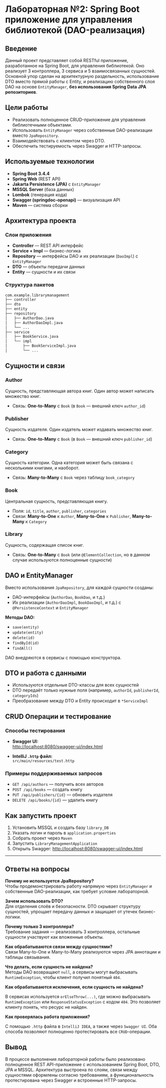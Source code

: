 # Лабораторная №2: Spring Boot приложение для управления библиотекой (DAO-реализация)

## Введение

Данный проект представляет собой RESTful приложение, разработанное на Spring Boot, для управления библиотекой. Оно реализует 3 контроллера, 3 сервиса и 5 взаимосвязанных сущностей. Основной упор сделан на архитектурную раздельность, использование DTO вместо прямой работы с Entity, и реализацию собственного слоя DAO на основе `EntityManager`, **без использования Spring Data JPA репозиториев**.

## Цели работы

- Реализовать полноценное CRUD-приложение для управления библиотечными объектами.
- Использовать `EntityManager` через собственные DAO-реализации вместо `JpaRepository`.
- Взаимодействовать с клиентом через DTO.
- Обеспечить тестируемость через Swagger и HTTP-запросы.

## Используемые технологии

- **Spring Boot 3.4.4**
- **Spring Web** (REST API)
- **Jakarta Persistence (JPA)** с `EntityManager`
- **MSSQL Server** (база данных)
- **Lombok** (генерация кода)
- **Swagger (springdoc-openapi)** — визуализация API
- **Maven** — система сборки

## Архитектура проекта

### Слои приложения

- **Controller** — REST API интерфейс
- **Service + Impl** — бизнес-логика
- **Repository** — интерфейсы DAO и их реализации (`DaoImpl`) с `EntityManager`
- **DTO** — объекты передачи данных
- **Entity** — сущности и их связи

### Структура пакетов

```sh
com.example.librarymanagement
├── controller
├── dto
├── entity
├── repository
│   ├── AuthorDao.java
│   ├── AuthorDaoImpl.java
│   └── ...
├── service
│   ├── BookService.java
│   └── impl
│       ├── BookServiceImpl.java
│       └── ...
```

## Сущности и связи

### Author

Сущность, представляющая автора книг. Один автор может написать множество книг.

- Связь: **One-to-Many** с `Book` (в `Book` — внешний ключ `author_id`)

### Publisher

Сущность издателя. Один издатель может издавать множество книг.

- Связь: **One-to-Many** с `Book` (в `Book` — внешний ключ `publisher_id`)

### Category

Сущность категории. Одна категория может быть связана с несколькими книгами, и наоборот.

- Связь: **Many-to-Many** с `Book` через таблицу `book_category`

### Book

Центральная сущность, представляющая книгу.

- Поля: `id`, `title`, `author`, `publisher`, `categories`
- Связи: **Many-to-One** к `Author`, **Many-to-One** к `Publisher`, **Many-to-Many** к `Category`

### Library

Сущность, содержащая список книг.

- Связь: **One-to-Many** с `Book` (или `@ElementCollection`, но в данном случае используются полноценные сущности)

## DAO и EntityManager

Вместо использования `JpaRepository`, для каждой сущности созданы:

- DAO-интерфейсы (`AuthorDao`, `BookDao`, и т.д.)
- Их реализации (`AuthorDaoImpl`, `BookDaoImpl`, и т.д.) с `@PersistenceContext` и `EntityManager`

**Методы DAO:**

- `save(entity)`
- `update(entity)`
- `delete(id)`
- `findById(id)`
- `findAll()`

DAO внедряются в сервисы с помощью конструктора.

## DTO и работа с данными

- Используются отдельные DTO-классы для всех сущностей
- DTO передаёт только нужные поля (например, `authorId`, `publisherId`, `categoryIds`)
- Преобразование между DTO и Entity происходит в `*ServiceImpl`

## CRUD Операции и тестирование

### Способы тестирования

- **Swagger UI:**  
  [http://localhost:8080/swagger-ui/index.html](http://localhost:8080/swagger-ui/index.html)

- **IntelliJ `.http` файл:**  
  `src/main/resources/test.http`

### Примеры поддерживаемых запросов

- `GET /api/authors` — получить всех авторов
- `POST /api/books` — создать книгу
- `PUT /api/publishers/{id}` — обновить издателя
- `DELETE /api/books/{id}` — удалить книгу

## Как запустить проект

1. Установить MSSQL и создать базу `library_DB`
2. Указать логин и пароль в `application.properties`
3. Собрать проект через `Maven`
4. Запустить `LibraryManagementApplication`
5. Открыть Swagger: [http://localhost:8080/swagger-ui/index.html](http://localhost:8080/swagger-ui/index.html)

---

## Ответы на вопросы

**Почему не используется JpaRepository?**  
Чтобы продемонстрировать работу напрямую через `EntityManager` и собственные DAO-реализации, как требует условие лабораторной.

**Зачем использовать DTO?**  
Для отделения слоёв и безопасности. DTO скрывает структуру сущностей, упрощает передачу данных и защищает от утечек бизнес-логики.

**Почему только 3 контроллера?**  
Требование задания — реализовать 3 контроллера, остальные сущности участвуют как вложенные объекты.

**Как обрабатываются связи между сущностями?**  
Связи Many-to-One и Many-to-Many реализуются через JPA аннотации и таблицы связывания.

**Что делать, если сущность не найдена?**  
Методы DAO возвращают `null`, а сервисы могут выбрасывать `RuntimeException`, чтобы клиент получил понятный `404`.

**Как обрабатываются исключения, если сущность не найдена?**

В сервисах используется `orElseThrow(...)`, где можно выбрасывать `RuntimeException` или `ResponseStatusException` с кодом `404`. Это позволяет клиенту понять, что ресурс не найден.

**Как проверялась работа приложения?**

С помощью `.http` файла в `IntelliJ IDEA`, а также через `Swagger UI`. Оба способа позволяют полноценно протестировать все `CRUD`-операции.

## Вывод

В процессе выполнения лабораторной работы было реализовано полноценное REST API-приложение с использованием Spring Boot, DTO, JPA и MSSQL. Архитектура выстроена по слоям, связи между сущностями оформлены согласно требованиям, а функциональность протестирована через Swagger и встроенные HTTP-запросы.